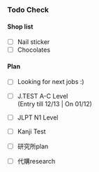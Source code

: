 ### Todo Check

#### Shop list
- [ ] Nail sticker
- [ ] Chocolates

#### Plan
- [ ] Looking for next jobs :)  

      
- [ ] J.TEST A-C Level  
      (Entry till 12/13 | On 01/12)
- [ ] JLPT N1 Level
- [ ] Kanji Test
- [ ] 研究所plan
- [ ] 代購research
      


